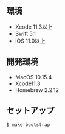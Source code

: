 
## 環境

- Xcode 11.3以上
- Swift 5.1
- iOS 11.0以上

## 開発環境

- MacOS 10.15.4
- Xcode11.3
- Homebrew 2.2.12

## セットアップ

```
$ make bootstrap
```
